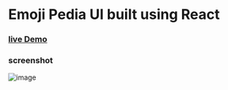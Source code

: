# Emoji Pedia UI built using React
### [live Demo](https://emoji-pedia-react.netlify.app)
### screenshot
![image](https://github.com/arjuncvinod/Emojipedia-UI-React/assets/68469520/0a7063dd-3fd3-43cf-a2a6-8847d4b01047)
